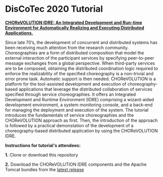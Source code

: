 # DisCoTec 2020 Tutorial 

[**CHOReVOLUTION IDRE: An Integrated Development and Run-time Environment for Automatically Realizing and Executing Distributed Applications.**](https://www.discotec.org/2020/tutorials#chorevolution-idre-an-integrated-development-and-run-time-environment-for-automatically-realizing-and-executing-distributed-applications)

Since late 70’s, the development of concurrent and distributed systems has been receiving much attention from the research community. Choreographies are a form of distributed composition that model the external interaction of the participant services by specifying peer-to-peer message exchanges from a global perspective. When third-party services are to be composed, obtaining the distributed coordination logic required to enforce the realizability of the specified choreography is a non-trivial and error prone task. Automatic support is then needed. CHOReVOLUTION is a platform for the tool-assisted development and execution of choreography-based applications that leverage the distributed collaboration of services specified through service choreographies. It offers an Integrated Development and Runtime Environment (IDRE) comprising a wizard-aided development environment, a system monitoring console, and a back-end for managing the deployment and execution of the system. The tutorial introduces the fundamentals of service choreographies and the CHOReVOLUTION approach as first. Then, the introduction of the approach is followed by a practical demonstation of the development of a choreography-based distributed application by using the CHOReVOLUTION IDRE. 

**Instructions for tutorial's attendees:**

**1.** Clone or download this repository

**2.** Download the CHOReVOLUTION IDRE components and the Apache Tomcat bundles from the [latest release](https://github.com/chorevolution/CHOReVOLUTION-IDRE/releases)